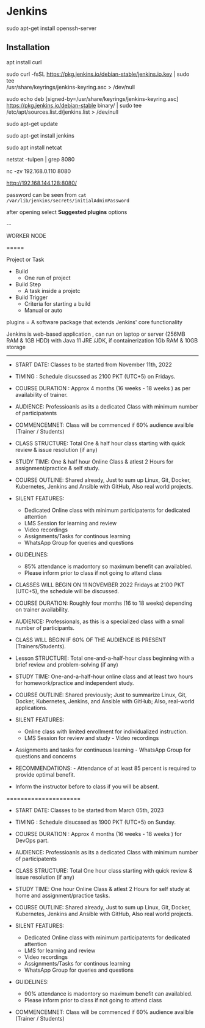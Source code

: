 # Jenkins


sudo apt-get install openssh-server



## Installation 

apt install curl

sudo curl -fsSL https://pkg.jenkins.io/debian-stable/jenkins.io.key | sudo tee \
  /usr/share/keyrings/jenkins-keyring.asc > /dev/null

sudo echo deb [signed-by=/usr/share/keyrings/jenkins-keyring.asc] \
  https://pkg.jenkins.io/debian-stable binary/ | sudo tee \
  /etc/apt/sources.list.d/jenkins.list > /dev/null

sudo apt-get update

sudo apt-get install jenkins

sudo apt install netcat


netstat -tulpen | grep 8080

nc -zv 192.168.0.110 8080

http://192.168.144.128:8080/

password can be seen from `cat /var/lib/jenkins/secrets/initialAdminPassword`


after opening select **Suggested plugins** options


--

WORKER NODE 



=====


Project or Task 


- Build 
  - One run of project 
- Build Step
  - A task inside a projetc 
- Build Trigger
  - Criteria for starting a build 
  - Manual or auto

plugins = A software package that extends Jenkins' core functionality


Jenkins is web-based application , can run on laptop or server (256MB RAM & 1GB HDD) with Java 11 JRE /JDK, if containerization 1Gb RAM & 10GB storage





















---


- START DATE: Classes to be started from November 11th, 2022
- TIMING : Schedule disucssed as 2100 PKT (UTC+5) on Fridays.
- COURSE DURATION : Approx 4 months (16 weeks - 18 weeks ) as per availability of trainer.
- AUDIENCE: Professioanls as its a dedicated Class with minimum number of participatents 
- COMMENCEMNET: Class will be commenced if 60% audience availble (Trainer / Students) 
- CLASS STRUCTURE: Total One & half hour class starting with quick review & issue resolution (if any)
- STUDY TIME:  One & half hour Online Class & atlest 2 Hours for assignment/practice & self study.   
- COURSE OUTLINE: Shared already, Just to sum up Linux, Git, Docker, Kubernetes, Jenkins and Ansible with GitHub, Also real world projects.
- SILENT FEATURES:
  - Dedicated Online class with minimum participatents for dedicated attention
  - LMS Session for learning and review
  - Video recordings
  - Assignments/Tasks for continous learning
  - WhatsApp Group for queries and questions 
- GUIDELINES:
  - 85% attendance is madontory so maximum benefit can availabled.
  - Please inform prior to class if not going to attend class 


- CLASSES WILL BEGIN ON 11 NOVEMBER 2022
Fridays at 2100 PKT (UTC+5), the schedule will be discussed.
- COURSE DURATION: Roughly four months (16 to 18 weeks) depending on trainer availability.

- AUDIENCE: Professionals, as this is a specialized class with a small number of participants.
- CLASS WILL BEGIN IF 60% OF THE AUDIENCE IS PRESENT (Trainers/Students).
- Lesson STRUCTURE: Total one-and-a-half-hour class beginning with a brief review and problem-solving (if any)
- STUDY TIME: One-and-a-half-hour online class and at least two hours for homework/practice and independent study.
- COURSE OUTLINE: Shared previously; Just to summarize Linux, Git, Docker, Kubernetes, Jenkins, and Ansible with GitHub; Also, real-world applications.
- SILENT FEATURES:
  - Online class with limited enrollment for individualized instruction.
  - LMS Session for review and study - Video recordings
- Assignments and tasks for continuous learning - WhatsApp Group for questions and concerns
- RECOMMENDATIONS: - Attendance of at least 85 percent is required to provide optimal benefit.
- Inform the instructor before to class if you will be absent.


=====================

- START DATE: Classes to be started from March 05th, 2023
- TIMING : Schedule disucssed as 1900 PKT (UTC+5) on Sunday.

- COURSE DURATION : Approx 4 months (16 weeks - 18 weeks ) for DevOps part.
- AUDIENCE: Professioanls as its a dedicated Class with minimum number of participatents 

- CLASS STRUCTURE: Total One hour class starting with quick review & issue resolution (if any)
- STUDY TIME:  One hour Online Class & atlest 2 Hours for self study at home and assignment/practice tasks.   
- COURSE OUTLINE: Shared already, Just to sum up Linux, Git, Docker, Kubernetes, Jenkins and Ansible with GitHub, Also real world projects.
- SILENT FEATURES:
  - Dedicated Online class with minimum participatents for dedicated attention
  - LMS for learning and review
  - Video recordings
  - Assignments/Tasks for continous learning
  - WhatsApp Group for queries and questions 
- GUIDELINES:
  - 90% attendance is madontory so maximum benefit can availabled.
  - Please inform prior to class if not going to attend class 

- COMMENCEMNET: Class will be commenced if 60% audience availble (Trainer / Students) 